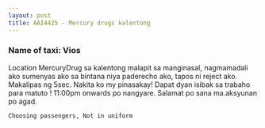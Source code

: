```yaml
---
layout: post
title: AAI4425 - Mercury drugs kalentong
---
```


### Name of taxi: Vios

Location MercuryDrug sa kalentong malapit sa manginasal, nagmamadali ako sumenyas ako sa bintana niya paderecho ako, tapos ni reject ako. Makalipas ng 5sec. Nakita ko my pinasakay! Dapat dyan isibak sa trabaho para matuto ! 11:00pm onwards po nangyare. Salamat po sana ma.aksyunan po agad.

```Choosing passengers, Not in uniform```
